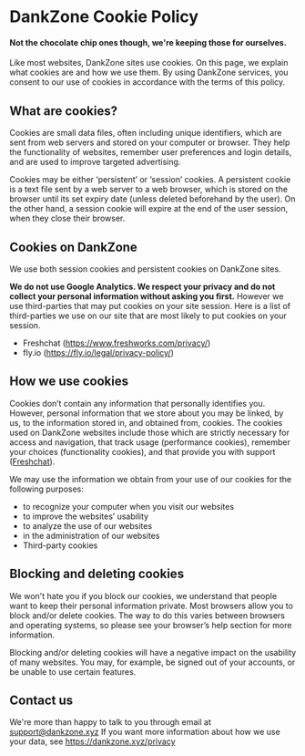 <link rel="stylesheet" href="https://cdnjs.cloudflare.com/ajax/libs/spectre.css/0.5.8/spectre.min.css">
<title>Cookie Policy - DankZone</title>
<link rel="icon" href="img/core-img/favicon.ico">

# DankZone Cookie Policy

#### Not the chocolate chip ones though, we're keeping those for ourselves.

Like most websites, DankZone sites use cookies. On this page, we explain what
cookies are and how we use them. By using DankZone services, you consent to our
use of cookies in accordance with the terms of this policy.

## What are cookies?

Cookies are small data files, often including unique identifiers, which are sent
from web servers and stored on your computer or browser. They help the
functionality of websites, remember user preferences and login details, and are
used to improve targeted advertising.

Cookies may be either ‘persistent’ or ‘session’ cookies. A persistent cookie is
a text file sent by a web server to a web browser, which is stored on the
browser until its set expiry date (unless deleted beforehand by the user). On
the other hand, a session cookie will expire at the end of the user session,
when they close their browser.

## Cookies on DankZone

We use both session cookies and persistent cookies on DankZone sites.

**We do not use Google Analytics. We respect your privacy and do not collect
your personal information without asking you first.**
However we use third-parties that may put cookies on your site session. Here is
a list of third-parties we use on our site that are most likely to put cookies
on your session.

- Freshchat (https://www.freshworks.com/privacy/)
- fly.io (https://fly.io/legal/privacy-policy/)

## How we use cookies

Cookies don’t contain any information that personally identifies you. However,
personal information that we store about you may be linked, by us, to the
information stored in, and obtained from, cookies. The cookies used on DankZone
websites include those which are strictly necessary for access and navigation,
that track usage (performance cookies), remember your choices (functionality
cookies), and that provide you with support
([Freshchat](https://freshchat.com)).

We may use the information we obtain from your use of our cookies for the
following purposes:

- to recognize your computer when you visit our websites
- to improve the websites’ usability
- to analyze the use of our websites
- in the administration of our websites
- Third-party cookies

## Blocking and deleting cookies

We won't hate you if you block our cookies, we understand that people want to
keep their personal information private. Most browsers allow you to block and/or
delete cookies. The way to do this varies between browsers and operating
systems, so please see your browser’s help section for more information.

Blocking and/or deleting cookies will have a negative impact on the usability of
many websites. You may, for example, be signed out of your accounts, or be
unable to use certain features.

## Contact us

We're more than happy to talk to you through email at support@dankzone.xyz
If you want more information about how we use your data, see
https://dankzone.xyz/privacy
